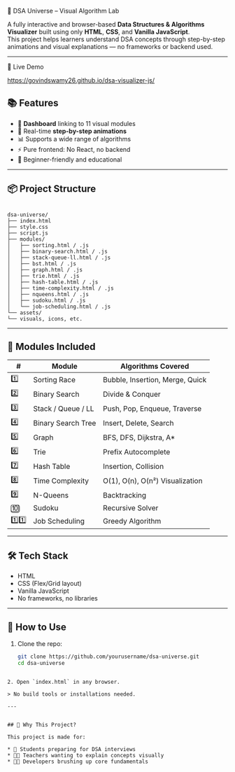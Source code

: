 
🔭 DSA Universe – Visual Algorithm Lab

A fully interactive and browser-based **Data Structures & Algorithms Visualizer** built using only **HTML**, **CSS**, and **Vanilla JavaScript**.  
This project helps learners understand DSA concepts through step-by-step animations and visual explanations — no frameworks or backend used.

---

 🚀 Live Demo

https://govindswamy26.github.io/dsa-visualizer-js/ 


## 📚 Features

- 🔗 **Dashboard** linking to 11 visual modules
- 🧠 Real-time **step-by-step animations**
- 📊 Supports a wide range of algorithms
- ⚡ Pure frontend: No React, no backend
- 🎯 Beginner-friendly and educational

---

## 📦 Project Structure

```

dsa-universe/
├── index.html
├── style.css
├── script.js
├── modules/
│   ├── sorting.html / .js
│   ├── binary-search.html / .js
│   ├── stack-queue-ll.html / .js
│   ├── bst.html / .js
│   ├── graph.html / .js
│   ├── trie.html / .js
│   ├── hash-table.html / .js
│   ├── time-complexity.html / .js
│   ├── nqueens.html / .js
│   ├── sudoku.html / .js
│   └── job-scheduling.html / .js
└── assets/
└── visuals, icons, etc.

````

---

## 🧩 Modules Included

| # | Module | Algorithms Covered |
|--|--------|---------------------|
| 1️⃣ | Sorting Race | Bubble, Insertion, Merge, Quick |
| 2️⃣ | Binary Search | Divide & Conquer |
| 3️⃣ | Stack / Queue / LL | Push, Pop, Enqueue, Traverse |
| 4️⃣ | Binary Search Tree | Insert, Delete, Search |
| 5️⃣ | Graph | BFS, DFS, Dijkstra, A* |
| 6️⃣ | Trie | Prefix Autocomplete |
| 7️⃣ | Hash Table | Insertion, Collision |
| 8️⃣ | Time Complexity | O(1), O(n), O(n²) Visualization |
| 9️⃣ | N-Queens | Backtracking |
| 🔟 | Sudoku | Recursive Solver |
| 1️⃣1️⃣ | Job Scheduling | Greedy Algorithm |

---

## 🛠️ Tech Stack

- HTML
- CSS (Flex/Grid layout)
- Vanilla JavaScript
- No frameworks, no libraries

---

## 📌 How to Use

1. Clone the repo:
   ```bash
   git clone https://github.com/yourusername/dsa-universe.git
   cd dsa-universe
````

2. Open `index.html` in any browser.

> No build tools or installations needed.

---


## 🧠 Why This Project?

This project is made for:

* 📘 Students preparing for DSA interviews
* 👨‍🏫 Teachers wanting to explain concepts visually
* 👨‍💻 Developers brushing up core fundamentals


